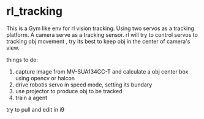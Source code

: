 # rl_tracking
This is a Gym like env for rl vision tracking.
Using two servos as a tracking platform.
A camera serve as a tracking sensor.
rl will try to control servos to tracking obj movement ,
try its best to keep obj in the center of  camera's view.


things to do:
1. capture image from  MV-SUA134GC-T and calculate a obj center box using opencv or halcon
2. drive robotis servo in speed mode, setting its bundary
3. use projector to produce obj to be tracked
4. train a agent 


try to pull and edit in i9 

